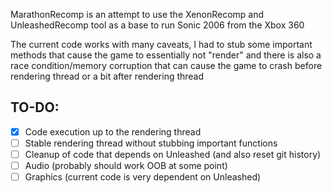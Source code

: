 MarathonRecomp is an attempt to use the XenonRecomp and UnleashedRecomp tool as a base to run Sonic 2006 from the Xbox 360

The current code works with many caveats, I had to stub some important methods that cause the game to essentially not "render" and there is also a race condition/memory corruption that can cause the game to crash before rendering thread or a bit after rendering thread

## TO-DO:
- [x] Code execution up to the rendering thread
- [ ] Stable rendering thread without stubbing important functions
- [ ] Cleanup of code that depends on Unleashed (and also reset git history)
- [ ] Audio (probably should work OOB at some point)
- [ ] Graphics (current code is very dependent on Unleashed)